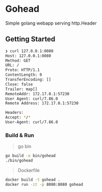 # Gohead

Simple golang webapp serving http.Header

## Getting Started

```sh
❯ curl 127.0.0.1:8080
Host: 127.0.0.1:8080
Method: GET
URL: /
Proto: HTTP/1.1
ContentLength: 0
TransferEncoding: []
Close: false
Trailer: map[]
RemoteAddr: 172.17.0.1:57230
User Agent: curl/7.86.0
Remote Address: 172.17.0.1:57230

Headers:
Accept: */*
User-Agent: curl/7.86.0
```

### Build & Run

> go bin

```sh
go build -o bin/gohead
./bin/gohead
```

> Dockerfile

```sh
docker build -t gohead .
docker run -it -p 8080:8080 gohead
```
